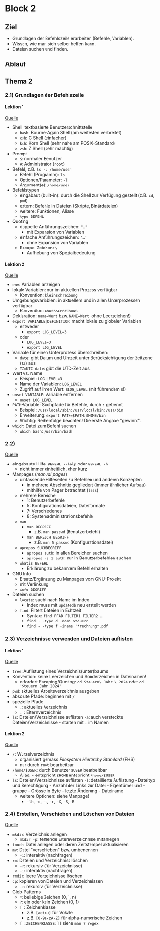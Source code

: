 # Block 2

## Ziel

- Grundlagen der Befehlszeile erarbeiten (Befehle, Variablen).
- Wissen, wie man sich selber helfen kann.
- Dateien suchen und finden.

## Ablauf

## Thema 2

### 2.1) Grundlagen der Befehlszeile

#### Lektion 1

[Quelle](https://learning.lpi.org/de/learning-materials/010-160/2/2.1/2.1_01/)

- Shell: textbasierte Benutzerschnittstelle
    - `bash`: Bourne-Again Shell (am weitesten verbreitet)
    - `csh`: C Shell (einfacher)
    - `ksh`: Korn Shell (sehr nahe am POSIX-Standard)
    - `zsh`: Z Shell (sehr mächtig)
- Prompt
    - `$`: normaler Benutzer
    - `#`: Administrator (`root`)
- Befehl, z.B. `ls -l /home/user`
    - Befehl (Programm): `ls`
    - Optionen/Parameter: `-l`
    - Argument(e): `/home/user`
- Befehlstypen
    - eingabaut (built-in): durch die Shell zur Verfügung gestellt (z.B. `cd`, `pwd`)
    - extern: Befehle in Dateien (Skripte, Binärdateien)
    - weitere: Funktionen, Aliase
    - `type BEFEHL`
- Quoting
    - doppelte Anführungszeichen: `"…"`
        - mit Expansion von Variablen
    - einfache Anführungszeichen: `'…'`
        - ohne Expansion von Variablen
    - Escape-Zeichen: `\`
        - Aufhebung von Spezialbedeutung

#### Lektion 2

[Quelle](https://learning.lpi.org/de/learning-materials/010-160/2/2.1/2.1_02/)

- `env`: Variablen anzeigen
- lokale Variablen: nur im aktuellen Prozess verfügbar
    - Konvention: `kleinschreibung`
- Umgebungsvariablen: in aktuellem und in allen Unterprozessen verfügbar
    - Konvention: `GROSSSCHREIBUNG`
- Deklaration: `name=Wert` bzw. `NAME=Wert` (ohne Leerzeichen!)
- `export VARIABLE|DEFINITION`: macht lokale zu globaler Variablen
    - entweder
        - `export LOG_LEVEL=3`
    - oder
        - `LOG_LEVEL=3`
        - `export LOG_LEVEL`
- Variable für einen Unterprozess überschreiben:
    - `date`: gibt Datum und Uhrzeit unter Berücksichtigung der Zeitzone (`TZ`) aus
    - `TZ=UTC date`: gibt die UTC-Zeit aus
- Wert vs. Name
    - Beispiel: `LOG_LEVEL=3`
    - Name der Variablen: `LOG_LEVEL`
    - Zugriff auf ihren Wert: `$LOG_LEVEL` (mit führendem `$`!)
- `unset VARIABLE`: Variable entfernen
    - `unset LOG_LEVEL`
- `PATH`-Variable: Suchpfade für Befehle, durch `:` getrennt
    - Beispiel: `/usr/local/sbin:/usr/local/bin:/usr/bin`
    - Erweiterung: `export PATH=$PATH:$HOME/bin`
    - Wichtig: Reihenfolge beachten! Die erste Angabe "gewinnt".
- `which`: Datei zum Befehl suchen
    - `which bash`: `/usr/bin/bash`

### 2.2) 

[Quelle](https://learning.lpi.org/de/learning-materials/010-160/2/2.2/2.2_01/)

- eingebaute Hilfe: `BEFEHL --help` oder `BEFEHL -h`
    - nicht immer einheitlich, eher kurz
- Manpages (_manual pages_)
    - umfassende Hilfeseiten zu Befehlen und anderen Konzepten
        - in mehrere Abschnitte gegliedert (immer ähnlicher Aufbau)
        - mithilfe von Pager betrachtet (`less`)
    - mehrere Bereiche
        - 1: Benutzerbefehle
        - 5: Konfigurationsdateien, Dateiformate
        - 7: Verschiedenes
        - 8: Systemadministrationsbefehle
    - `man`
        - `man BEGRIFF`
            - z.B. `man passwd` (Benutzerbefehl)
        - `man BEREICH BEGRIFF`
            - z.B. `man 5 passwd` (Konfigurationsdatei)
    - `apropos SUCHBEGRIFF`
        - `apropos auth`: in allen Bereichen suchen
        - `apropos -s 1 auth`: nur in Benutzerbefehlen suchen
    - `whatis BEFEHL`
        - Erklärung zu bekanntem Befehl erhalten
- GNU Info
    - Ersatz/Ergänzung zu Manpages vom GNU-Projekt
    - mit Verlinkung
    - `info BEGRIFF`
- Dateien suchen
    - `locate`: sucht nach Name im Index
        - Index muss mit `updatedb` neu erstellt werden
    - `find`: Filtert Dateien in Echtzeit
        - Syntax: `find PFAD FILTER1 FILTER2 …`
        - `find ~ -type d -name Steuern`
        - `find ~ -type f -iname '*rechnung*.pdf`

### 2.3) Verzeichnisse verwenden und Dateien auflisten

#### Lektion 1

[Quelle](https://learning.lpi.org/de/learning-materials/010-160/2/2.3/2.3_01/)

- `tree`: Auflistung eines Verzeichnis(unter)baums
- Konvention: keine Leerzeichen und Sonderzeichen in Dateinamen!
    - erfordert Escaping/Quoting: `cd Steuern\ Jahr \ 2024` oder `cd 'Steuern Jahr 2024'`
- `pwd`: aktuelles Arbeitsverzeichnis ausgeben
- absolute Pfade: beginnen mit `/`
- spezielle Pfade
    - `.`: aktuelles Verzeichnis
    - `..`: Elternverzeichnis
- `ls`: Dateien/Verzeichnisse auflisten
    `-a`: auch versteckte Dateien/Verzeichnisse
        - starten mit `.` im Namen

#### Lektion 2

[Quelle](https://learning.lpi.org/de/learning-materials/010-160/2/2.3/2.3_02/)

- `/`: Wurzelverzeichnis
    - organisiert gemäss _Filesystem Hierarchy Standard_ (FHS)
    - nur durch `root` bearbeitbar
- `/home/$USER`: durch Benutzer `$USER` bearbeitbar
    - Alias: `~` entspricht `$HOME` entspricht `/home/$USER`
- `ls`: Dateien/Verzeichnisse auflisten
    `-l`: detaillierte Auflistung
         - Dateityp und Berechtigung
         - Anzahl der Links zur Datei
         - Eigentümer und -gruppe
         - Grösse in Byte
         - letzte Änderung
         - Dateiname
    - weitere Optionen: siehe Manpage!
        - `-lh`, `-d`, `-t`, `-r`, `-X`, `-S`, `-R`

### 2.4) Erstellen, Verschieben und Löschen von Dateien

[Quelle](https://learning.lpi.org/de/learning-materials/010-160/2/2.4/2.4_01/)

- `mkdir`: Verzeichnis anlegen
    - `mkdir -p`: fehlende Elternverzeichnise mitanlegen
- `touch`: Datei anlegen oder deren Zeitstempel aktualisieren
- `mv`: Datei "verschieben" bzw. umbenennen
    - `-i`: interaktiv (nachfragen)
- `rm`: Dateien und Verzeichniss löschen
    - `-r`: rekursiv (für Verzeichnisse)
    - `-i`: interaktiv (nachfragen)
- `rmdir`: leere Verzeichnisse löschen
- `cp`: kopieren von Dateien und Verzeichnissen
    - `-r`: rekursiv (für Verzeichnisse)
- Glob-Patterns
    - `*`: beliebige Zeichen (0, 1, n)
    - `?`: ein oder kein Zeichen (0, 1)
    - `[]`: Zeichenklasse
        - z.B. `[aeiou]` für Vokale
        - z.B. `[0-9a-zA-Z]` für alpha-numerische Zeichen
    - `[[:ZEICHENKLASSE:]]` siehe `man 7 regex`


